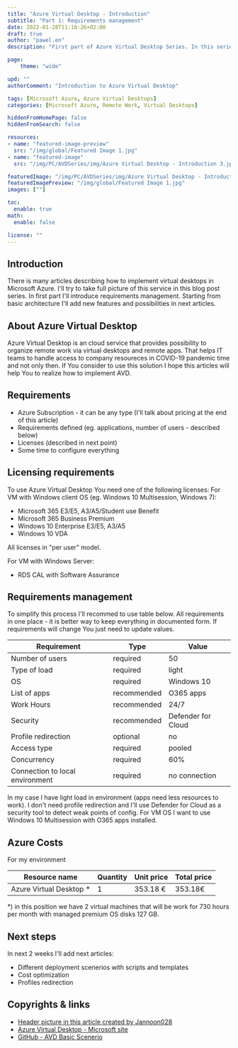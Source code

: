 ```yaml
---
title: "Azure Virtual Desktop - Introduction"
subtitle: "Part 1: Requirements management"
date: 2022-01-28T11:18:26+02:00
draft: true
author: "pawel.en"
description: "First part of Azure Virtual Desktop Series. In this series I'll show how to plan deployment in few steps."

page:
    theme: "wide"

upd: ""
authorComment: "Introduction to Azure Virtual Desktop"

tags: [Microsoft Azure, Azure Virtual Desktops]
categories: [Microsoft Azure, Remote Work, Virtual Desktops]

hiddenFromHomePage: false
hiddenFromSearch: false

resources:
- name: "featured-image-preview"
  src: "/img/global/Featured Image 1.jpg"
- name: "featured-image"
  src: "/img/PC/AVDSeries/img/Azure Virtual Desktop - Introduction 3.jpg"

featuredImage: "/img/PC/AVDSeries/img/Azure Virtual Desktop - Introduction 3.jpg"
featuredImagePreview: "/img/global/Featured Image 1.jpg"
images: [""]

toc:
  enable: true
math:
  enable: false

license: ""
---
```


<!--more-->

## Introduction

There is many articles describing how to implement virtual desktops in Microsoft Azure. I'll try to take full picture of this service in this blog post series. In first part I'll introduce requirements management. Starting from basic architecture I'll add new features and possibilities in next articles.  

## About Azure Virtual Desktop

Azure Virtual Desktop is an cloud service that provides possibility to organize remote work via virtual desktops and remote apps. That helps IT teams to handle access to company resoureces in COVID-19 pandemic time and not only then. If You consider to use this solution I hope this articles will help You to realize how to implement AVD. 

## Requirements

+ Azure Subscription - it can be any type (I'll talk about pricing at the end of this article)
+ Requirements defined (eg. applications, number of users - described below)
+ Licenses (described in next point)
+ Some time to configure everything

## Licensing requirements

To use Azure Virtual Desktop You need one of the following licenses:
For VM with Windows client OS (eg. Windows 10 Multisession, Windows 7):
+ Microsoft 365 E3/E5, A3/A5/Student use Benefit
+ Microsoft 365 Business Premium
+ Windows 10 Enterprise E3/E5, A3/A5
+ Windows 10 VDA

All licenses in "per user" model.

For VM with Windows Server:
+ RDS CAL with Software Assurance

## Requirements management

To simplify this process I'll recommed to use table below. All requirements in one place - it is better way to keep everything in documented form. 
If requirements will change You just need to update values.

| Requirement          | Type                | Value              |
|----------------------|---------------------|--------------------|
| Number of users      | required            | 50                 |
| Type of load         | required            | light              |
| OS                   | required            | Windows 10         |
| List of apps         | recommended         | O365 apps          |
| Work Hours           | recommended         | 24/7               |
| Security             | recommended         | Defender for Cloud |
| Profile redirection  | optional            | no                 |
| Access type          | required            | pooled             |
| Concurrency          | required            | 60%                |
| Connection to local environment | required         | no connection      |


In my case I have light load in environment (apps need less resources to work). 
I don't need profile redirection and I'll use Defender for Cloud as a security tool to detect weak points of config. For VM OS I want to use Windows 10 Multisession with O365 apps installed.


## Azure Costs

For my environment 

| Resource name         | Quantity            | Unit price          | Total price       |
|-----------------------|---------------------|---------------------|-------------------|
| Azure Virtual Desktop * | 1 | 353.18 € | 353.18€ |

*) in this position we have 2 virtual machines that will be work for 730 hours per month with managed premium OS disks 127 GB. 

## Next steps

In next 2 weeks I'll add next articles:
+ Different deployment scenerios with scripts and templates
+ Cost optimization
+ Profiles redirection

## Copyrights & links 

+ <a href="https://pl.freepik.com/zdjecia/biznes" target="_blank">Header picture in this article created by Jannoon028</a>
+ <a href="https://azure.microsoft.com/en-us/services/virtual-desktop/" target="_blank">Azure Virtual Desktop - Microsoft site</a>
+ <a href="https://github.com/pchylak/inCloud.blog/tree/main/AzureVirtualDesktop/BasicScenerio">GitHub - AVD Basic Scenerio</a>

